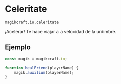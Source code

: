 
# Celeritate

`magikcraft.io.celeritate`

¡Acelerar! Te hace viajar a la velocidad de la urdimbre.

## Ejemplo

```javascript
const magik = magikcraft.io;

function healFriend(playerName) {
    magik.auxilium(playerName);
}
```